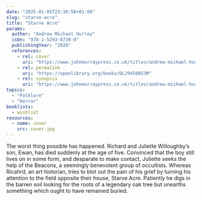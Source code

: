 ```yaml
---
date: "2025-01-05T23:30:56+01:00"
slug: "starve-acre"
title: "Starve Acre"
params:
  author: "Andrew Michael Hurley"
  isbn: "978-1-5293-8730-8"
  publishingYear: "2020"
  references:
    - rel: cover
      uri: "https://www.johnmurraypress.co.uk/titles/andrew-michael-hurley/starve-acre/9781529387308/"
    - rel: permalink
      uri: "https://openlibrary.org/books/OL29450853M"
    - rel: synopsis
      uri: "https://www.johnmurraypress.co.uk/titles/andrew-michael-hurley/starve-acre/9781529387308/"
topics:
  - "Folklore"
  - "Horror"
booklists:
  - wishlist
resources:
  - name: cover
    src: cover.jpg
---
```

The worst thing possible has happened. Richard and Juliette Willoughby’s son, 
Ewan, has died suddenly at the age of five. Convinced that the boy still lives 
on in some form, and desparate to make contact, Juliette seeks the help of the 
Beacons, a seemingly benevolent group of occultists. Whereas Ricahrd, an art 
historian, tries to blot out the pain of his grief by turning his attention to 
the field opposite their house, Starve Acre. Patiently he digs in the barren 
soil looking for the roots of a legendary oak tree but unearths something which 
ought to have remained buried.
